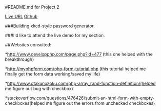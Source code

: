 #README.md for Project 2

[Live URL](http://P2.allanlburns.com "Live URL")
[Github](http://github.com/allanlburns/P2 "Github")

###Building xkcd-style password generator. 

###I'd like to attend the live demo for my section.

##Websites consulted:

*http://www.developphp.com/page.php?id=477 (this one helped with the breakthrough)

*http://myphpform.com/php-form-tutorial.php (this tutorial helped me finally get the form data working/saved my life)

*http://www.otakunozoku.com/php-array_rand-function-definition/(helped me figure out bug with checkbox)

*stackoverflow.com/questions/476426/submit-an-html-form-with-empty-checkboxes(helped me figure out the errors from unchecked checkboxes)